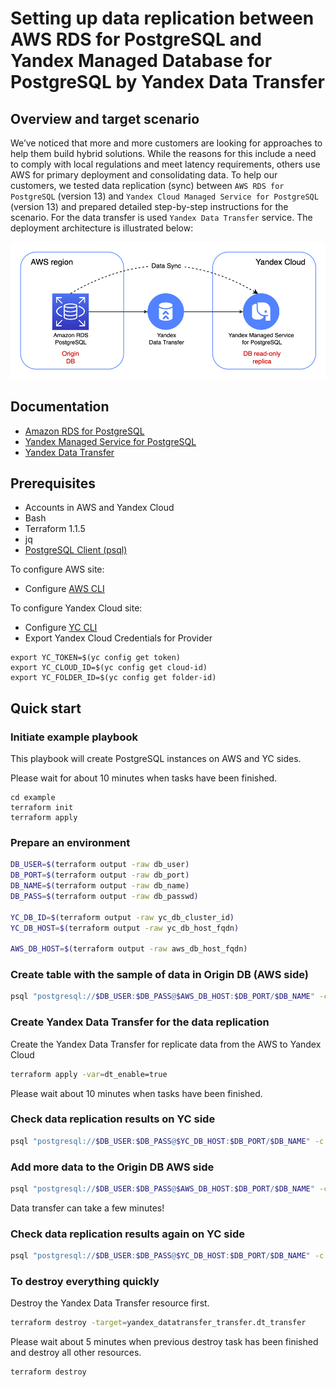 # Setting up data replication between AWS RDS for PostgreSQL and Yandex Managed Database for PostgreSQL by Yandex Data Transfer

## Overview and target scenario
We’ve noticed that more and more customers are looking for approaches to help them build hybrid solutions. While the reasons for this include a need to comply with local regulations and meet latency requirements, others use AWS for primary deployment and consolidating data. To help our customers, we tested data replication (sync) between `AWS RDS for PostgreSQL` (version 13) and `Yandex Cloud Managed Service for PostgreSQL` (version 13) and prepared detailed step-by-step instructions for the scenario. For the data transfer is used `Yandex Data Transfer` service. The deployment architecture is illustrated below:

<p align="center">
    <img src="db-replication.png" alt="DB Replication with Yandex Data Transfer diagram" width="600"/>
</p>

## Documentation
* [Amazon RDS for PostgreSQL](https://aws.amazon.com/rds/postgresql/)
* [Yandex Managed Service for PostgreSQL](https://cloud.yandex.com/en/docs/managed-postgresql/)
* [Yandex Data Transfer](https://cloud.yandex.com/en/docs/data-transfer/)


## Prerequisites

- Accounts in AWS and Yandex Cloud
- Bash
- Terraform 1.1.5
- jq
- [PostgreSQL Client (psql)](https://www.compose.com/articles/postgresql-tips-installing-the-postgresql-client/)

To configure AWS site:
- Configure [AWS CLI](https://docs.aws.amazon.com/cli/latest/userguide/cli-chap-configure.html)

To configure Yandex Cloud site:
- Configure [YC CLI](https://cloud.yandex.com/docs/cli/quickstart) 
- Export Yandex Cloud Credentials for Provider
```
export YC_TOKEN=$(yc config get token)
export YC_CLOUD_ID=$(yc config get cloud-id)
export YC_FOLDER_ID=$(yc config get folder-id)
```

## Quick start

### Initiate example playbook

This playbook will create PostgreSQL instances on AWS and YC sides.

Please wait for about 10 minutes when tasks have been finished.

```
cd example
terraform init
terraform apply 
```

### Prepare an environment
```bash
DB_USER=$(terraform output -raw db_user)
DB_PORT=$(terraform output -raw db_port)
DB_NAME=$(terraform output -raw db_name)
DB_PASS=$(terraform output -raw db_passwd)

YC_DB_ID=$(terraform output -raw yc_db_cluster_id)
YC_DB_HOST=$(terraform output -raw yc_db_host_fqdn)

AWS_DB_HOST=$(terraform output -raw aws_db_host_fqdn)
```

### Create table with the sample of data in Origin DB (AWS side)
```bash
psql "postgresql://$DB_USER:$DB_PASS@$AWS_DB_HOST:$DB_PORT/$DB_NAME" -c "CREATE TABLE phone (phone VARCHAR(32) PRIMARY KEY, firstname VARCHAR(32), lastname VARCHAR(32)); INSERT INTO phone (phone, firstname, lastname) VALUES('12313213','Jack','Jackinson');"
```

### Create Yandex Data Transfer for the data replication
Create the Yandex Data Transfer for replicate data from the AWS to Yandex Cloud
```bash
terraform apply -var=dt_enable=true
```
Please wait about 10 minutes when tasks have been finished.

### Check data replication results on YC side
```bash
psql "postgresql://$DB_USER:$DB_PASS@$YC_DB_HOST:$DB_PORT/$DB_NAME" -c "SELECT * FROM phone;"
```

### Add more data to the Origin DB  AWS side
```bash
psql "postgresql://$DB_USER:$DB_PASS@$AWS_DB_HOST:$DB_PORT/$DB_NAME" -c "INSERT INTO phone(phone, firstname, lastname) VALUES ('444444','Alex','Trump');"
```
Data transfer can take a few minutes!

### Check data replication results again on YC side
```bash
psql "postgresql://$DB_USER:$DB_PASS@$YC_DB_HOST:$DB_PORT/$DB_NAME" -c "SELECT * FROM phone;"
```

### To destroy everything quickly

Destroy the Yandex Data Transfer resource first.
```bash
terraform destroy -target=yandex_datatransfer_transfer.dt_transfer
```

Please wait about 5 minutes when previous destroy task has been finished and destroy all other resources.

```
terraform destroy
```
